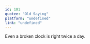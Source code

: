 ```yaml
---
id: 101
quotee: "Old Saying"
platform: "undefined"
link: "undefined"
---
```


Even a broken clock is right twice a day.
